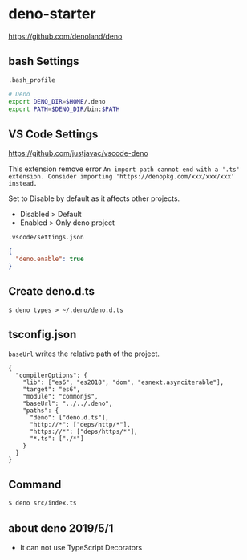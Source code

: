 # deno-starter

https://github.com/denoland/deno

## bash Settings

`.bash_profile`

```bash
# Deno
export DENO_DIR=$HOME/.deno
export PATH=$DENO_DIR/bin:$PATH
```

## VS Code Settings

https://github.com/justjavac/vscode-deno

This extension remove error `An import path cannot end with a '.ts' extension. Consider importing 'https://denopkg.com/xxx/xxx/xxx' instead.`

Set to Disable by default as it affects other projects.

- Disabled > Default
- Enabled > Only deno project

`.vscode/settings.json`

```json
{
  "deno.enable": true
}
```

## Create deno.d.ts

```
$ deno types > ~/.deno/deno.d.ts
```

## tsconfig.json

`baseUrl` writes the relative path of the project.

```
{
  "compilerOptions": {
    "lib": ["es6", "es2018", "dom", "esnext.asynciterable"],
    "target": "es6",
    "module": "commonjs",
    "baseUrl": "../../.deno",
    "paths": {
      "deno": ["deno.d.ts"],
      "http://*": ["deps/http/*"],
      "https://*": ["deps/https/*"],
      "*.ts": ["./*"]
    }
  }
}
```

## Command

```bash
$ deno src/index.ts
```

## about deno 2019/5/1

- It can not use TypeScript Decorators
